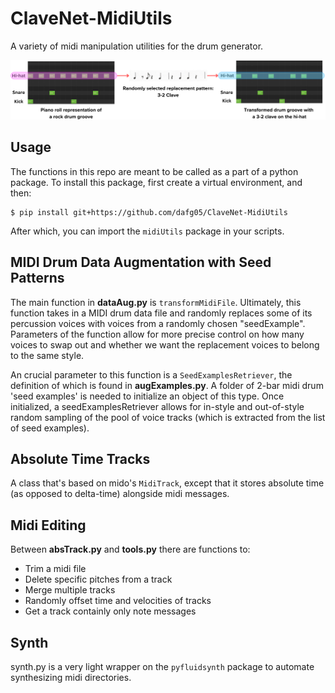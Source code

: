 # ClaveNet-MidiUtils

A variety of midi manipulation utilities for the drum generator. 

![A visualization of the MIDI drum data data augmentation with seed patterns algorithm. ](assets/teaser-figure.png)

## Usage

The functions in this repo are meant to be called as a part of a python package. To install this package, first create a virtual environment, and then:

```
$ pip install git+https://github.com/dafg05/ClaveNet-MidiUtils
```

After which, you can import the `midiUtils` package in your scripts.

## MIDI Drum Data Augmentation with Seed Patterns

The main function in **dataAug.py** is `transformMidiFile`. Ultimately, this function takes in a MIDI drum data file and randomly replaces some of its percussion voices with voices from a randomly chosen "seedExample". Parameters of the function allow for more precise control on how many voices to swap out and whether we want the replacement voices to belong to the same style. 

An crucial parameter to this function is a `SeedExamplesRetriever`, the definition of which is found in **augExamples.py**. A folder of 2-bar midi drum 'seed examples' is needed to initialize an object of this type. Once initialized, a seedExamplesRetriever allows for in-style and out-of-style random sampling of the pool of voice tracks (which is extracted from the list of seed examples).

## Absolute Time Tracks

A class that's based on mido's `MidiTrack`, except that it stores absolute time (as opposed to delta-time) alongside midi messages.

## Midi Editing
Between **absTrack.py** and **tools.py** there are functions to:

* Trim a midi file
* Delete specific pitches from a track
* Merge multiple tracks
* Randomly offset time and velocities of tracks
* Get a track containly only note messages

## Synth

synth.py is a very light wrapper on the `pyfluidsynth` package to automate synthesizing midi directories.
